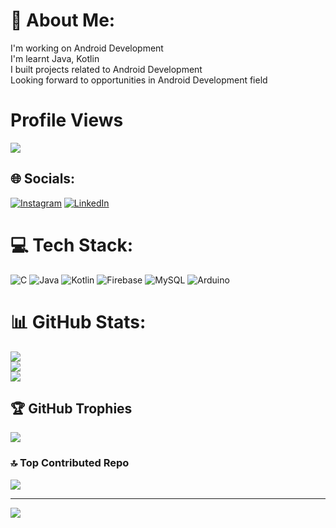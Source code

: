 # 💫 About Me:
I'm working on Android Development<br>I'm learnt Java, Kotlin<br>I built projects related to Android Development <br>Looking forward to opportunities in Android Development field

# Profile Views
![](https://komarev.com/ghpvc/?username=gillellaavinash)


## 🌐 Socials:
[![Instagram](https://img.shields.io/badge/Instagram-%23E4405F.svg?logo=Instagram&logoColor=white)](https://instagram.com/_himmu_gillella_) [![LinkedIn](https://img.shields.io/badge/LinkedIn-%230077B5.svg?logo=linkedin&logoColor=white)](https://linkedin.com/in/gillella-avinash-reddy) 

# 💻 Tech Stack:
![C](https://img.shields.io/badge/c-%2300599C.svg?style=for-the-badge&logo=c&logoColor=white) ![Java](https://img.shields.io/badge/java-%23ED8B00.svg?style=for-the-badge&logo=openjdk&logoColor=white) ![Kotlin](https://img.shields.io/badge/kotlin-%237F52FF.svg?style=for-the-badge&logo=kotlin&logoColor=white) ![Firebase](https://img.shields.io/badge/firebase-a08021?style=for-the-badge&logo=firebase&logoColor=ffcd34) ![MySQL](https://img.shields.io/badge/mysql-4479A1.svg?style=for-the-badge&logo=mysql&logoColor=white) ![Arduino](https://img.shields.io/badge/-Arduino-00979D?style=for-the-badge&logo=Arduino&logoColor=white)
# 📊 GitHub Stats:
![](https://github-readme-stats.vercel.app/api?username=gillellaavinash&theme=dark&hide_border=false&include_all_commits=true&count_private=false)<br/>
![](https://github-readme-streak-stats.herokuapp.com/?user=gillellaavinash&theme=dark&hide_border=false)<br/>
![](https://github-readme-stats.vercel.app/api/top-langs/?username=gillellaavinash&theme=dark&hide_border=false&include_all_commits=true&count_private=false&layout=compact)

## 🏆 GitHub Trophies
![](https://github-profile-trophy.vercel.app/?username=gillellaavinash&theme=radical&no-frame=true&no-bg=false&margin-w=4)

### 🔝 Top Contributed Repo
![](https://github-contributor-stats.vercel.app/api?username=gillellaavinash&limit=5&theme=dark&combine_all_yearly_contributions=true)

---
[![](https://visitcount.itsvg.in/api?id=gillellaavinash&icon=0&color=0)](https://visitcount.itsvg.in)

<!-- Proudly created with GPRM ( https://gprm.itsvg.in ) -->
